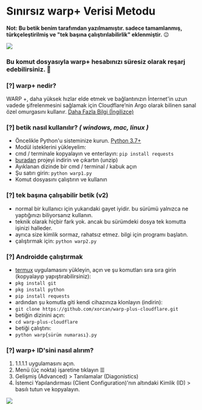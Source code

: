 # Sınırsız warp+ Verisi Metodu

**Not: Bu betik benim tarafımdan yazılmamıştır. sadece tamamlanmış, türkçeleştirilmiş ve "tek başına çalıştırılabilirlik" eklenmiştir.** 😉

![](https://github.com/ALIILAPRO/warp-plus-cloudflare/blob/master/pic.png)

### Bu komut dosyasıyla warp+ hesabınızı süresiz olarak reşarj edebilirsiniz. 📱

### [?] warp+ nedir?
WARP +, daha yüksek hızlar elde etmek ve bağlantınızın İnternet'in uzun vadede şifrelenmesini sağlamak için Cloudflare’nin Argo olarak bilinen sanal özel omurgasını kullanır. [Daha Fazla Bilgi (İngilizce)](https://blog.cloudflare.com/announcing-warp-plus/)

### [?] betik nasıl kullanılır? *( windows, mac, linux )*
- Öncelikle Python'u sisteminize kurun. [Python 3.7+](https://www.python.org/downloads/)
- Modül isteklerini yükleyelim:
- cmd / terminale kopyalayın ve enterlayın: `pip install requests`
- [buradan](https://github.com/xorcan/warp-plus-cloudflare/archive/master.zip) projeyi indirin ve çıkartın (unzip)
- Ayıklanan dizinde bir cmd / terminal / kabuk açın
- Şu satırı girin: `python warp1.py`
- Komut dosyasını çalıştırın ve kullanın

### [?] tek başına çalışabilir betik (v2)
- normal bir kullanıcı için yukarıdaki gayet iyidir. bu sürümü yalnızca ne yaptığınızı biliyorsanız kullanın.
- teknik olarak hiçbir fark yok. ancak bu sürümdeki dosya tek komutta işinizi halleder.
- ayrıca size kimlik sormaz, rahatsız etmez. bilgi için programı başlatın.
- çalıştırmak için: `python warp2.py`

### [?] Androidde çalıştırmak

- [termux](https://play.google.com/store/apps/details?id=com.termux&hl=tr) uygulamasını yükleyin, açın ve şu komutları sıra sıra girin (kopyalayıp yapıştırabilirsiniz):
- `pkg install git`
- `pkg install python`
- `pip install requests`
- ardından şu komutla giti kendi cihazınıza klonlayın (indirin): 
- `git clone https://github.com/xorcan/warp-plus-cloudflare.git`
- betiğin dizinini açın:
- `cd warp-plus-cloudflare`
- betiği çalıştını:
- `python warp{sürüm numarası}.py`


### [?] warp+ ID'sini nasıl alırım?

1. 1.1.1.1 uygulamasını açın.
2. Menü (üç nokta) işaretine tıklayın ☰
3. Gelişmiş (Advanced) > Tanılamalar (Diagonistics)
4. İstemci Yapılandırması (Client Configuration)'nın altındaki Kimlik (ID) > basılı tutun ve kopyalayın.

![](https://github.com/ALIILAPRO/warp-plus-cloudflare/blob/master/script.png)
